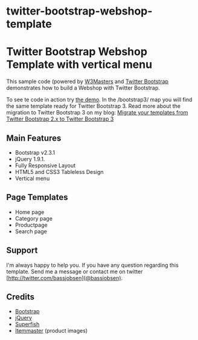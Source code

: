 twitter-bootstrap-webshop-template
======================

Twitter Bootstrap Webshop Template with vertical menu
====

This sample code (powered by [W3Masters](http://www.w3masters.nl/) and [Twitter Bootstrap](http://twitter.github.com/bootstrap/) demonstrates how to build a Webshop with Twitter Bootstrap.

To see te code in action try [the demo](http://www.w3masters.nl/webshop/). In the /bootstrap3/ map you will find the same template ready for Twitter Bootstrap 3. Read more about the migration to Twitter Bootstrap 3 on my blog: [Migrate your templates from Twitter Bootstrap 2.x to Twitter Bootstrap 3](http://bassjobsen.weblogs.fm/migrate-your-templates-from-twitter-bootstrap-2-x-to-twitter-bootstrap-3/)

Main Features
-------------

* Bootstrap v2.3.1
* jQuery 1.9.1.
* Fully Responsive Layout
* HTML5 and CSS3 Tableless Design
* Vertical menu

Page Templates
--------------

* Home page
* Category page
* Productpage
* Search page
    

Support
-------

I'm always happy to help you. If you have any question regarding this template. Send me a message or contact me on twitter [http://twitter.com/bassjobsen](@bassjobsen).

Credits
-------

* [Bootstrap](http://twitter.github.com/bootstrap/)
* [jQuery](http://www.jquery.com/)
* [Superfish](http://users.tpg.com.au/j_birch/plugins/superfish/)
* [Itemmaster](http://www.itemmaster.com/) (product images)

